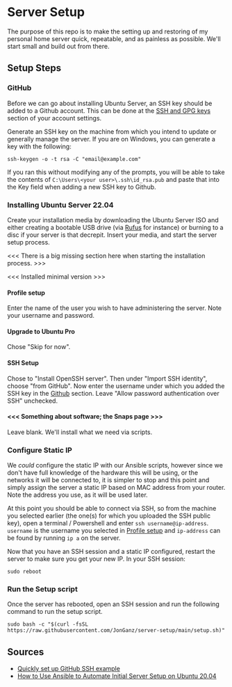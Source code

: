 # Server Setup

The purpose of this repo is to make the setting up and restoring of my personal home
server quick, repeatable, and as painless as possible. We'll start small and build out
from there.

## Setup Steps

### GitHub

Before we can go about installing Ubuntu Server, an SSH key should be added to a Github
account. This can be done at the [SSH and GPG keys](https://github.com/settings/keys)
section of your account settings.

Generate an SSH key on the machine from which you intend to update or generally manage the
server. If you are on Windows, you can generate a key with the following:

```
ssh-keygen -o -t rsa -C "email@example.com"
```

If you ran this without modifying any of the prompts, you will be able to take the
contents of `C:\Users\<your user>\.ssh\id_rsa.pub` and paste that into the Key field when
adding a new SSH key to Github.

### Installing Ubuntu Server 22.04

Create your installation media by downloading the Ubuntu Server ISO and either creating a
bootable USB drive (via [Rufus](https://rufus.ie) for instance) or burning to a disc if
your server is that decrepit. Insert your media, and start the server setup process.

<<< There is a big missing section here when starting the installation process. >>>

<<< Installed minimal version >>>

#### Profile setup
Enter the name of the user you wish to have administering the server. Note your username
and password.

#### Upgrade to Ubuntu Pro
Chose "Skip for now".

#### SSH Setup
Chose to "Install OpenSSH server". Then under "Import SSH identity", choose "from GitHub".
Now enter the username under which you added the SSH key in the [Github](#GitHub) section.
Leave "Allow password authentication over SSH" unchecked.

#### <<< Something about software; the Snaps page >>>
Leave blank. We'll install what we need via scripts.

### Configure Static IP
We _could_ configure the static IP with our Ansible scripts, however since we don't have
full knowledge of the hardware this will be using, or the networks it will be connected
to, it is simpler to stop and this point and simply assign the server a static IP based on
MAC address from your router. Note the address you use, as it will be used later.

At this point you should be able to connect via SSH, so from the machine you selected
earlier (the one(s) for which you uploaded the SSH public key), open a terminal /
Powershell and enter `ssh username@ip-address`. `username` is the username you selected in
[Profile setup](#profile-setup) and `ip-address` can be found by running `ip a` on the
server.

Now that you have an SSH session and a static IP configured, restart the server to make
sure you get your new IP. In your SSH session:

```
sudo reboot
```

### Run the Setup script
Once the server has rebooted, open an SSH session and run the following command to run the
setup script.

```
sudo bash -c "$(curl -fsSL https://raw.githubusercontent.com/JonGanz/server-setup/main/setup.sh)"
```

## Sources
- [Quickly set up GitHub SSH example](https://www.theserverside.com/blog/Coffee-Talk-Java-News-Stories-and-Opinions/GitHub-SSH-Key-Setup-Config-Ubuntu-Linux)
- [How to Use Ansible to Automate Initial Server Setup on Ubuntu 20.04](https://www.digitalocean.com/community/tutorials/how-to-use-ansible-to-automate-initial-server-setup-on-ubuntu-20-04)

